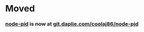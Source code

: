 # Moved
### [node-pid](https://git.daplie.com/coolaj86/node-pid) is now at [git.daplie.com/coolaj86/node-pid](https://git.daplie.com/coolaj86/node-pid)
